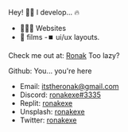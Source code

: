 Hey! 👋🏽
I develop... 🔥
- 🧑🏽‍💻 Websites
- 🎥 films 
-⏹️  ui/ux layouts.

Check me out at: [Ronak](https://ronak.ronakexe.repl.co)
Too lazy?

Github: You... you're here
- Email: itstheronak@gmail.com
- Discord: [ronakexe#3335](https://discord.com/users/773612664252661800)
- Replit: [ronakexe](https://replit.com/@ronakexe)
- Unsplash: [ronakexe](https://unsplash.com/@ronakexe)
- Twitter: [ronakexe](https://twitter.com/ronakexe)
